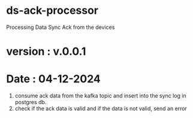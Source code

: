 # ds-ack-processor
Processing Data Sync Ack from the devices 

# version : v.0.0.1
# Date : 04-12-2024

1. consume ack data from the kafka topic and insert into the sync log in postgres db.
2. check if the ack data is valid and if the data is not valid, send an error
